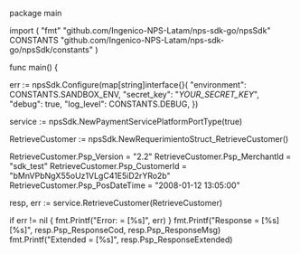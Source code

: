 package main

import (
    "fmt"
    "github.com/Ingenico-NPS-Latam/nps-sdk-go/npsSdk"
    CONSTANTS "github.com/Ingenico-NPS-Latam/nps-sdk-go/npsSdk/constants"
)

func main() {

err := npsSdk.Configure(map[string]interface{}(
    "environment": CONSTANTS.SANDBOX_ENV,
    "secret_key": "_YOUR_SECRET_KEY_",
    "debug": true,
    "log_level": CONSTANTS.DEBUG,
})

service := npsSdk.NewPaymentServicePlatformPortType(true)

RetrieveCustomer := npsSdk.NewRequerimientoStruct_RetrieveCustomer()

RetrieveCustomer.Psp_Version = "2.2"
RetrieveCustomer.Psp_MerchantId = "sdk_test"
RetrieveCustomer.Psp_CustomerId = "bMnVPbNgX55oUz1VLgC41E5iD2rYRo2b"
RetrieveCustomer.Psp_PosDateTime = "2008-01-12 13:05:00"

resp, err := service.RetrieveCustomer(RetrieveCustomer)

if err != nil {
    fmt.Printf("Error: = [%s]", err)
}
fmt.Printf("Response = [%s] [%s]", resp.Psp_ResponseCod, resp.Psp_ResponseMsg)
fmt.Printf("Extended = [%s]", resp.Psp_ResponseExtended)
